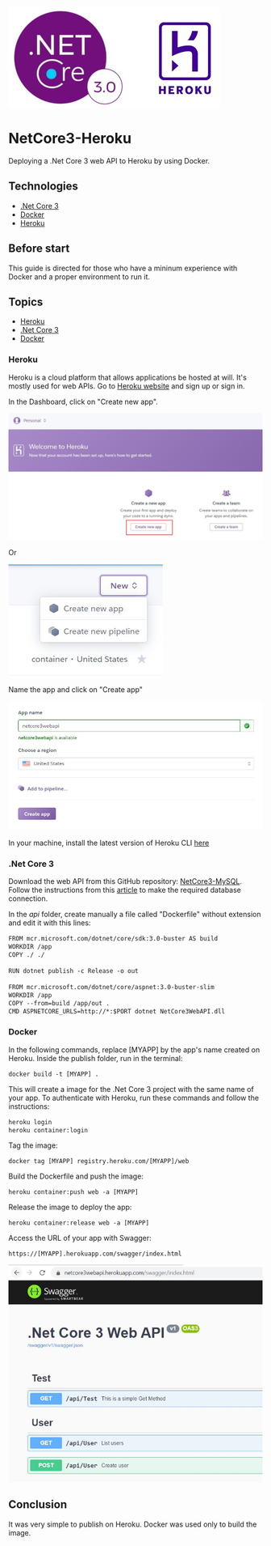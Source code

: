 ![titulo](/docs/netcore3_heroku_titulo.JPG)

# NetCore3-Heroku

Deploying a .Net Core 3 web API to Heroku by using Docker.

## Technologies

- [.Net Core 3](https://docs.microsoft.com/pt-br/dotnet/core/whats-new/dotnet-core-3-0)
- [Docker](https://www.docker.com/get-started)
- [Heroku](https://www.heroku.com/)

## Before start

This guide is directed for those who have a mininum experience with Docker and a proper environment to run it.

## Topics

- [Heroku](#heroku)
- [.Net Core 3](#net-core-3)
- [Docker](#docker)

### Heroku

Heroku is a cloud platform that allows applications be hosted at will. It's mostly used for web APIs.
Go to [Heroku website](https://signup.heroku.com/login) and sign up or sign in.

In the Dashboard, click on "Create new app".

![heroku01](/docs/netcore3_heroku_heroku01.JPG)

Or

![heroku01](/docs/netcore3_heroku_heroku01_2.JPG)

Name the app and click on "Create app"

![heroku02](/docs/netcore3_heroku_heroku02.JPG)

In your machine, install the latest version of Heroku CLI [here](https://devcenter.heroku.com/articles/heroku-cli)

### .Net Core 3

Download the web API from this GitHub repository: [NetCore3-MySQL](https://github.com/lucianopereira86/NetCore3-MySQL).  
Follow the instructions from this [article](https://dev.to/lucianopereira86/net-core-web-api-part-2-mysql-3bje) to make the required database connection.

In the _api_ folder, create manually a file called "Dockerfile" without extension and edit it with this lines:

```batch
FROM mcr.microsoft.com/dotnet/core/sdk:3.0-buster AS build
WORKDIR /app
COPY ./ ./

RUN dotnet publish -c Release -o out

FROM mcr.microsoft.com/dotnet/core/aspnet:3.0-buster-slim
WORKDIR /app
COPY --from=build /app/out .
CMD ASPNETCORE_URLS=http://*:$PORT dotnet NetCore3WebAPI.dll
```

### Docker

In the following commands, replace [MYAPP] by the app's name created on Heroku.
Inside the publish folder, run in the terminal:

```batch
docker build -t [MYAPP] .
```

This will create a image for the .Net Core 3 project with the same name of your app.
To authenticate with Heroku, run these commands and follow the instructions:

```batch
heroku login
heroku container:login
```

Tag the image:

```batch
docker tag [MYAPP] registry.heroku.com/[MYAPP]/web
```

Build the Dockerfile and push the image:

```batch
heroku container:push web -a [MYAPP]
```

Release the image to deploy the app:

```batch
heroku container:release web -a [MYAPP]
```

Access the URL of your app with Swagger:

```batch
https://[MYAPP].herokuapp.com/swagger/index.html
```

![heroku03](/docs/netcore3_heroku_heroku03.JPG)

## Conclusion

It was very simple to publish on Heroku. Docker was used only to build the image.
